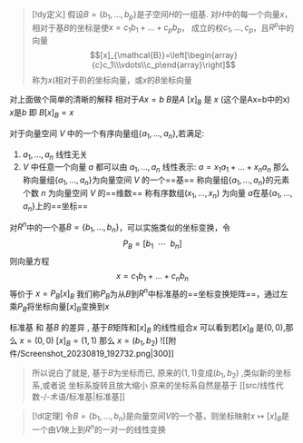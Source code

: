 

> [!dy定义] 
> 假设$B= \{b_{1},\dots,b_p\}$是子空间$H$的一组基. 对$H$中的每一个向量$x$，相对于基$B$的坐标是使$x=c_{1}b_{1}+\dots+c_pb_p$， 成立的权$c_1,\dots,c_{p}$，且$R^{p}$中的向量
> $$[x]_{\mathcal{B}}=\left[\begin{array}{c}c_1\\\vdots\\c_p\end{array}\right]$$
> 称为$x$(相对于$B$)的坐标向量，或$x$的$B$坐标向量

对上面做个简单的清晰的解释
	相对于$Ax=b$
	$B$是$A$
	$[x]_B$ 是 $x$ (这个是Ax=b中的x)
	$x$是$b$
	即 $B[x]_B=x$

对于向量空间 $V$ 中的一个有序向量组$\{a_1,\dots,a_{n}\}$,若满足:
1. $a_1,\dots,a_{n}$ 线性无关
2. $V$ 中任意一个向量 $a$ 都可以由 $a_1,\dots,a_{n}$ 线性表示: $a=x_{1}a_{1}+\dots+x_na_n$
那么称向量组$\{a_1,\dots,a_{n}\}$为向量空间 $V$ 的一个==基==
称向量组$\{a_1,\dots,a_{n}\}$的元素个数 $n$ 为向量空间 $V$ 的==维数==
称有序数组$(x_1,\dots,x_{n})$ 为向量 $a$在基$\{a_1,\dots,a_{n}\}$上的==坐标==





对$R^{n}$中的一个基$B= \{b_{1},\dots,b_n\}$，可以实施类似的坐标变换，令$$P_B=[b_{1}~~\dotsb~~b_n]$$则向量方程$$x=c_{1}b_{1}+\dots+c_nb_n$$等价于 $x=P_B[x]_B$
我们称$P_B$为从$B$到$R^{n}$中标准基的==坐标变换矩阵==，通过左乘$P_B$将坐标向量$[x]_B$变换到$x$

标准基 和 基$B$ 的差异 , 基于$B$矩阵和$[x]_B$ 的线性组合$x$
	可以看到若$[x]_B$ 是$(0,0)$,那么 $x=(0,0)$
	$[x]_{B}=(1,1)$ 那么 $x=(b_{1},b_{2})$
![[附件/Screenshot_20230819_192732.png|300]]

> 所以说白了就是, 基于$B$为坐标而已, 原来的$(1,1)$变成$(b_{1},b_{2})$ ,类似新的坐标系,或者说 坐标系旋转且放大缩小
> 原来的坐标系自然是基于 [[src/线性代数-/-术语/标准基|标准基]] 


> [!dl定理] 
> 令$B= \{b_{1},\dots,b_n\}$是向量空间$V$的一个基，则坐标映射$x\mapsto [x]_{B}$是一个由$V$映上到$R^{n}$的一对一的线性变换




